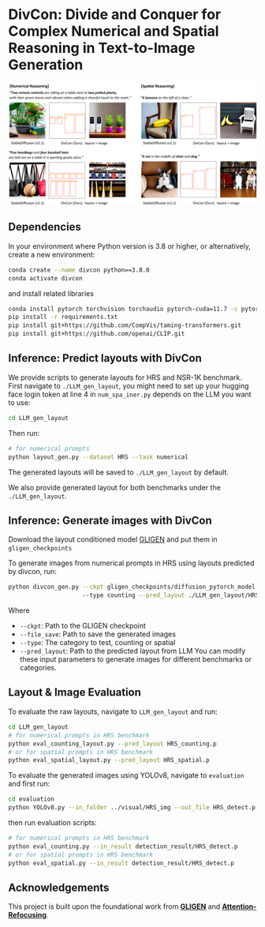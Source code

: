 # DivCon: Divide and Conquer for Complex Numerical and Spatial Reasoning in Text-to-Image Generation

<!-- [[Website]( )][[Demo]( )] -->

<!-- [[Paper]( )] -->

![Teaser figure](./figs/fig1.jpg)

## Dependencies
In your environment where Python version is 3.8 or higher, or alternatively, create a new environment:

```bash
conda create --name divcon python==3.8.0
conda activate divcon
```
and install related libraries

```bash
conda install pytorch torchvision torchaudio pytorch-cuda=11.7 -c pytorch -c nvidia
pip install -r requirements.txt
pip install git+https://github.com/CompVis/taming-transformers.git
pip install git+https://github.com/openai/CLIP.git
```
## Inference: Predict layouts with DivCon 
We provide scripts to generate layouts for HRS and NSR-1K benchmark. First navigate to ```./LLM_gen_layout```, you might need to set up your hugging face login token at line 4 in ```num_spa_iner.py``` depends on the LLM you want to use:
```bash
cd LLM_gen_layout
```
Then run:
```bash
# for numerical prompts
python layout_gen.py --dataset HRS --task numerical

```
The generated layouts will be saved to ```./LLM_gen_layout``` by default.

We also provide generated layout for both benchmarks under the ```./LLM_gen_layout```.

## Inference: Generate images with DivCon

Download the layout conditioned model [GLIGEN](https://huggingface.co/gligen/gligen-generation-text-box/blob/main/diffusion_pytorch_model.bin) and put them in `gligen_checkpoints`

To generate images from numerical prompts in HRS using layouts predicted by divcon, run:
```bash
python divcon_gen.py --ckpt gligen_checkpoints/diffusion_pytorch_model.bin --file_save HRS 
                     --type counting --pred_layout ./LLM_gen_layout/HRS_counting.p
```
Where
- `--ckpt`: Path to the GLIGEN checkpoint
- `--file_save`: Path to save the generated images
- `--type`: The category to test, counting or spatial
- `--pred_layout`: Path to the predicted layout from LLM
You can modify these input parameters to generate images for different benchmarks or categories.

## Layout & Image Evaluation
To evaluate the raw layouts, navigate to ```LLM_gen_layout``` and run:
```bash
cd LLM_gen_layout
# for numerical prompts in HRS benchmark
python eval_counting_layout.py --pred_layout HRS_counting.p
# or for spatial prompts in HRS benchmark
python eval_spatial_layout.py --pred_layout HRS_spatial.p
```
To evaluate the generated images using YOLOv8, navigate to ```evaluation``` and first run:
```bash
cd evaluation
python YOLOv8.py --in_folder ../visual/HRS_img --out_file HRS_detect.p
```
then run evaluation scripts:
```bash
# for numerical prompts in HRS benchmark
python eval_counting.py --in_result detection_result/HRS_detect.p
# or for spatial prompts in HRS benchmark
python eval_spatial.py --in_result detection_result/HRS_detect.p
```

## Acknowledgements

This project is built upon the foundational work from [**GLIGEN**](https://github.com/gligen/GLIGEN) and [**Attention-Refocusing**](https://github.com/Attention-Refocusing/attention-refocusing).

 